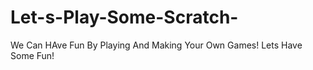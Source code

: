 # Let-s-Play-Some-Scratch-
We Can HAve Fun By Playing And Making Your Own Games!
Lets Have Some Fun!
